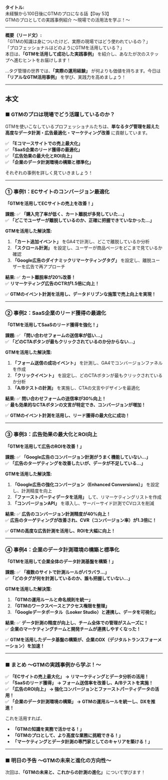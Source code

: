 **タイトル:**  
未経験から100日後にGTMのプロになる話【Day 53】  
GTMのプロとしての実践事例紹介 〜現場での活用法を学ぶ！〜

---

**概要（リード文）:**  
「GTMの知識は身についたけど、実際の現場ではどう使われているの？」  
「プロフェッショナルはどのようにGTMを活用している？」  
本日は、**「GTMを活用して成功した実践事例」** を紹介し、あなたが次のステップへ進むヒントをお届けします！

…タグ管理の世界では、**「実際の運用経験」** が何よりも価値を持ちます。今日は **「リアルなGTM活用事例」** を学び、実践力を高めましょう！

---

## **本文**

### ■ GTMのプロは現場でどう活躍しているのか？

GTMを使いこなしているプロフェッショナルたちは、**単なるタグ管理を超えた高度なデータ計測・広告最適化・マーケティング改善** に貢献しています。

✅ **「Eコマースサイトでの売上最大化」**  
✅ **「SaaS企業のリード獲得の最適化」**  
✅ **「広告効果の最大化とROI向上」**  
✅ **「企業のデータ計測環境の構築と標準化」**  

それぞれの事例を詳しく見ていきましょう！

---

### **① 事例1：ECサイトのコンバージョン最適化**

 **「GTMを活用してECサイトの売上を改善！」**

 **課題:**
✅ **「購入完了率が低く、カート離脱が多発していた…」**  
✅ **「どこでユーザーが離脱しているのか、正確に把握できていなかった…」**  

 **GTMを活用した解決策:**
1. **「カート追加イベント」** をGA4で計測し、どこで離脱しているか分析
2. **「スクロール計測」** を設定し、ユーザーが商品ページをどこまで見ているか確認
3. **「Google広告のダイナミックリマーケティングタグ」** を設定し、離脱ユーザーを広告で再アプローチ

 **結果:**
✅ **カート離脱率が20%改善！**  
✅ **リマーケティング広告のCTRが1.5倍に向上！**  

✅ **GTMのイベント計測を活用し、データドリブンな施策で売上向上を実現！**

---

### **② 事例2：SaaS企業のリード獲得の最適化**

 **「GTMを活用してSaaSのリード獲得を強化！」**

 **課題:**
✅ **「問い合わせフォームの送信率が低い…」**  
✅ **「どのCTAボタンが最もクリックされているのか分からない…」**  

 **GTMを活用した解決策:**
1. **「フォーム送信の成功イベント」** を計測し、GA4でコンバージョンファネルを作成
2. **「クリックイベント」** を設定し、どのCTAボタンが最もクリックされているか分析
3. **「A/Bテストの計測」** を実施し、CTAの文言やデザインを最適化

 **結果:**
✅ **問い合わせフォームの送信率が30%向上！**  
✅ **最も効果的なCTAボタンの文言が特定でき、コンバージョンが増加！**  

✅ **GTMのイベント計測を活用し、リード獲得の最大化に成功！**

---

### **③ 事例3：広告効果の最大化とROI向上**

 **「GTMを活用して広告のROIを改善！」**

 **課題:**
✅ **「Google広告のコンバージョン計測がうまく機能していない…」**  
✅ **「広告のターゲティングを改善したいが、データが不足している…」**  

 **GTMを活用した解決策:**
1. **「Google広告の強化コンバージョン（Enhanced Conversions）」** を設定し、計測精度を向上
2. **「ファーストパーティデータを活用」** して、リマーケティングリストを作成
3. **「コンバージョンAPI」** を導入し、サーバーサイド計測でCVロスを削減

 **結果:**
✅ **広告のコンバージョン計測精度が40%向上！**  
✅ **広告のターゲティングが改善され、CVR（コンバージョン率）が1.3倍に！**  

✅ **GTMの高度な広告計測を活用し、ROIを大幅に向上！**

---

### **④ 事例4：企業のデータ計測環境の構築と標準化**

 **「GTMを活用して企業全体のデータ計測基盤を構築！」**

 **課題:**
✅ **「複数のサイトで計測ルールがバラバラ…」**  
✅ **「どのタグが何を計測しているのか、誰も把握していない…」**  

 **GTMを活用した解決策:**
1. **「GTMの運用ルールと命名規則を統一」**
2. **「GTMのワークスペースとアクセス権限を整理」**
3. **「Googleデータポータル（Looker Studio）と連携し、データを可視化」**

 **結果:**
✅ **データ計測の精度が向上し、チーム全体での管理がスムーズに！**  
✅ **企業のマーケティングチームと開発チームが連携しやすくなった！**  

✅ **GTMを活用したデータ基盤の構築が、企業のDX（デジタルトランスフォーメーション）を加速！**

---

### **■ まとめ 〜GTMの実践事例から学ぶ！〜**

✅ **「ECサイトの売上最大化」 → リマーケティングとデータ分析の活用！**  
✅ **「SaaSのリード獲得」 → フォーム送信率を改善し、A/Bテストを実施！**  
✅ **「広告のROI向上」 → 強化コンバージョンとファーストパーティデータの活用！**  
✅ **「企業のデータ計測環境の構築」 → GTMの運用ルールを統一し、DXを推進！**  

これを活用すれば、
- **「GTMの知識を実務で活かせる！」**
- **「GTMのプロとして、より高度な業務に挑戦できる！」**
- **「マーケティングとデータ計測の専門家としてのキャリアを築ける！」**

---

### **■ 明日の予告 〜GTMの未来と進化の方向性〜**

次回は、**「GTMの未来と、これからの計測の進化」** について学びます！

